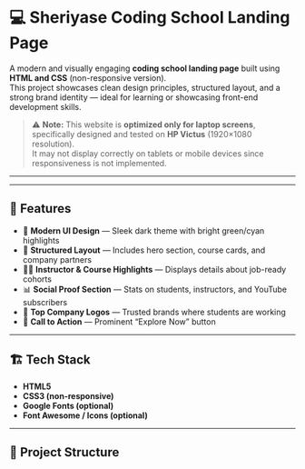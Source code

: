 # 💻 Sheriyase Coding School Landing Page

A modern and visually engaging **coding school landing page** built using **HTML and CSS** (non-responsive version).  
This project showcases clean design principles, structured layout, and a strong brand identity — ideal for learning or showcasing front-end development skills.

> ⚠️ **Note:** This website is **optimized only for laptop screens**, specifically designed and tested on **HP Victus** (1920×1080 resolution).  
> It may not display correctly on tablets or mobile devices since responsiveness is not implemented.

---

---

## 🧩 Features

- 🎨 **Modern UI Design** — Sleek dark theme with bright green/cyan highlights  
- 🧠 **Structured Layout** — Includes hero section, course cards, and company partners  
- 👨‍🏫 **Instructor & Course Highlights** — Displays details about job-ready cohorts  
- 📊 **Social Proof Section** — Stats on students, instructors, and YouTube subscribers  
- 💼 **Top Company Logos** — Trusted brands where students are working  
- 🔘 **Call to Action** — Prominent “Explore Now” button  

---

## 🏗️ Tech Stack

- **HTML5**
- **CSS3 (non-responsive)**  
- **Google Fonts (optional)**
- **Font Awesome / Icons (optional)**

---

## 📁 Project Structure

